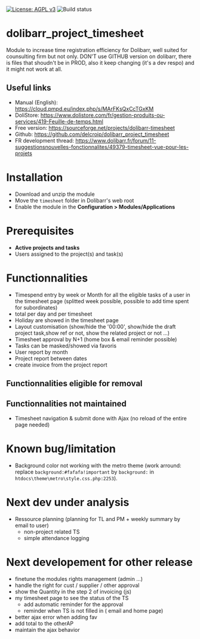 
[uri_license]: http://www.gnu.org/licenses/agpl.html
[uri_license_image]: https://img.shields.io/badge/License-AGPL%20v3-blue.svg

[![License: AGPL v3][uri_license_image]][uri_license]
![Build status](https://travis-ci.org/delcroip/dolibarr_project_timesheet.svg?branch=master)
# dolibarr_project_timesheet
Module to increase time registration efficiency for Dolibarr, well suited for counsulting firm but not only.
DON'T use GITHUB version on dolibarr, there is files that shoudn't be in PROD, also it keep changing (it's a dev respo) and it might not work at all.

## Useful links
* Manual (English): https://cloud.pmpd.eu/index.php/s/MArFKsQxCcTGxKM
* DoliStore: https://www.dolistore.com/fr/gestion-produits-ou-services/419-Feuille-de-temps.html
* Free version: https://sourceforge.net/projects/dolibarr-timesheet
* Github: https://github.com/delcroip/dolibarr_project_timesheet
* FR development thread: https://www.dolibarr.fr/forum/11-suggestionsnouvelles-fonctionnalites/49379-timesheet-vue-pour-les-projets

# Installation
* Download and unzip the module
* Move the `timesheet` folder in Dolibarr's web root
* Enable the module in the **Configuration > Modules/Applications**

# Prerequisites
* **Active projects and tasks**
* Users assigned to the project(s) and task(s)

# Functionnalities
 - Timespend entry by week or Month for all the eligible tasks of a user in the timesheet page (splitted week possible, possible to add time spent for subordinates)
 - total per day and per timesheet
 - Holiday are showed in the timesheet page
 - Layout customisation (show/hide the '00:00', show/hide the draft project task,show ref or not, show the related project or not ...)
 - Timesheet approval by N+1 (home box & email reminder possible)
 - Tasks can be masked/showed via favoris
 - User report by month
 - Project report between dates
 - create invoice from the project report

 
## Functionnalities eligible for removal

## Functionnalities not maintained
 - Timesheet navigation & submit done with Ajax (no reload of the entire page needed)

# Known bug/limitation
- Background color not working with the metro theme (work arround: replace `background:#fafafa!important` by `background:` in `htdocs\theme\metro\style.css.php:2253`).

# Next dev under analysis
- Ressource planning  (planning for TL and PM + weekly summary by email to user)
    - non-project related TS 
    - simple attendance logging

# Next developement for other release
- finetune the modules rights management (admin ...) 
- handle the right for cust /  supplier / other approval  
- show the Quantity in the step 2 of invoicing (js)
- my timesheet page to see the status of the TS
    - add automatic reminder for the approval
    - reminder when TS is not filled in ( email and home page)
- better ajax error when adding fav
- add total to the otherAP
- maintain the ajax behavior

